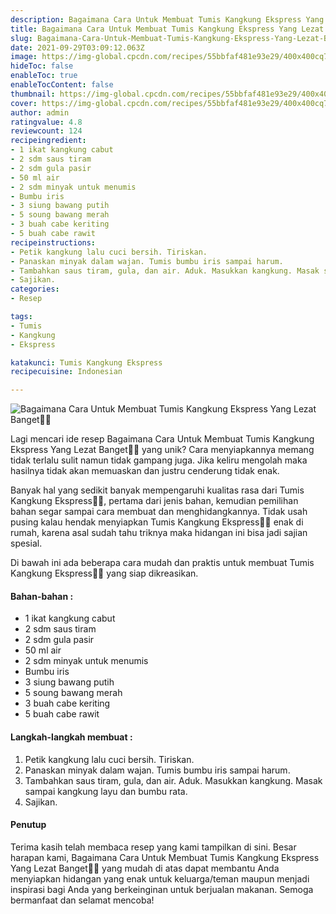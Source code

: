 ```yaml
---
description: Bagaimana Cara Untuk Membuat Tumis Kangkung Ekspress Yang Lezat Banget"
title: Bagaimana Cara Untuk Membuat Tumis Kangkung Ekspress Yang Lezat Banget
slug: Bagaimana-Cara-Untuk-Membuat-Tumis-Kangkung-Ekspress-Yang-Lezat-Banget
date: 2021-09-29T03:09:12.063Z
image: https://img-global.cpcdn.com/recipes/55bbfaf481e93e29/400x400cq70/photo.jpg
hideToc: false
enableToc: true
enableTocContent: false
thumbnail: https://img-global.cpcdn.com/recipes/55bbfaf481e93e29/400x400cq70/photo.jpg
cover: https://img-global.cpcdn.com/recipes/55bbfaf481e93e29/400x400cq70/photo.jpg
author: admin
ratingvalue: 4.8
reviewcount: 124
recipeingredient:
- 1 ikat kangkung cabut
- 2 sdm saus tiram
- 2 sdm gula pasir
- 50 ml air
- 2 sdm minyak untuk menumis
- Bumbu iris
- 3 siung bawang putih
- 5 soung bawang merah
- 3 buah cabe keriting
- 5 buah cabe rawit
recipeinstructions:
- Petik kangkung lalu cuci bersih. Tiriskan.
- Panaskan minyak dalam wajan. Tumis bumbu iris sampai harum.
- Tambahkan saus tiram, gula, dan air. Aduk. Masukkan kangkung. Masak sampai kangkung layu dan bumbu rata.
- Sajikan.
categories:
- Resep

tags:
- Tumis
- Kangkung
- Ekspress

katakunci: Tumis Kangkung Ekspress
recipecuisine: Indonesian

---
```


![Bagaimana Cara Untuk Membuat Tumis Kangkung Ekspress Yang Lezat Banget👩‍🍳](https://img-global.cpcdn.com/recipes/55bbfaf481e93e29/400x400cq70/photo.jpg)

Lagi mencari ide resep Bagaimana Cara Untuk Membuat Tumis Kangkung Ekspress Yang Lezat Banget👩‍🍳 yang unik? Cara menyiapkannya memang tidak terlalu sulit namun tidak gampang juga. Jika keliru mengolah maka hasilnya tidak akan memuaskan dan justru cenderung tidak enak.

Banyak hal yang sedikit banyak mempengaruhi kualitas rasa dari Tumis Kangkung Ekspress👩‍🍳, pertama dari jenis bahan, kemudian pemilihan bahan segar sampai cara membuat dan menghidangkannya. Tidak usah pusing kalau hendak menyiapkan Tumis Kangkung Ekspress👩‍🍳 enak di rumah, karena asal sudah tahu triknya maka hidangan ini bisa jadi sajian spesial.

Di bawah ini ada beberapa cara mudah dan praktis untuk membuat Tumis Kangkung Ekspress👩‍🍳 yang siap dikreasikan.

<!--inarticleads1-->

#### Bahan-bahan :

- 1 ikat kangkung cabut
- 2 sdm saus tiram
- 2 sdm gula pasir
- 50 ml air
- 2 sdm minyak untuk menumis
- Bumbu iris
- 3 siung bawang putih
- 5 soung bawang merah
- 3 buah cabe keriting
- 5 buah cabe rawit

<!--inarticleads2-->

#### Langkah-langkah membuat :

1. Petik kangkung lalu cuci bersih. Tiriskan.
1. Panaskan minyak dalam wajan. Tumis bumbu iris sampai harum.
1. Tambahkan saus tiram, gula, dan air. Aduk. Masukkan kangkung. Masak sampai kangkung layu dan bumbu rata.
1. Sajikan.

#### Penutup

Terima kasih telah membaca resep yang kami tampilkan di sini. Besar harapan kami, Bagaimana Cara Untuk Membuat Tumis Kangkung Ekspress Yang Lezat Banget👩‍🍳 yang mudah di atas dapat membantu Anda menyiapkan hidangan yang enak untuk keluarga/teman maupun menjadi inspirasi bagi Anda yang berkeinginan untuk berjualan makanan. Semoga bermanfaat dan selamat mencoba!